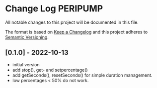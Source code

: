 # Change Log PERIPUMP

All notable changes to this project will be documented in this file.

The format is based on [Keep a Changelog](http://keepachangelog.com/)
and this project adheres to [Semantic Versioning](http://semver.org/).


## [0.1.0] - 2022-10-13

- initial version
- add stop(), get- and setpercentage()
- add getSeconds(), resetSeconds() for simple duration management.
- low percentages < 50% do not work.


